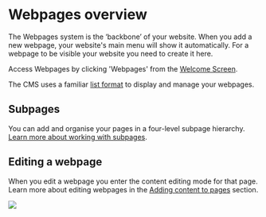 # Webpages overview

The Webpages system is the ‘backbone’ of your website. When you add a new webpage, your website's main menu will show it automatically. For a webpage to be visible your website you need to create it here.

Access Webpages by clicking 'Webpages' from the [Welcome Screen](#/popup/welcome-screen).

The CMS uses a familiar [list format](#/popup/list-format) to display and manage your webpages. 

## Subpages

You can add and organise your pages in a four-level subpage hierarchy. [Learn more about working with subpages](#adding-new-pages-and-subpages).

## Editing a webpage

When you edit a webpage you enter the content editing mode for that page. Learn more about editing webpages in the [Adding content to pages](#adding-content-in-different-sections-of-your-page) section.

<img src="help.php?img=test.png&amp;halfsize=true" srcset="help.php?img=test.png 2x"/>